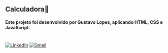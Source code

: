 ## Calculadora👋
#### Este projeto foi desenvolvido por Gustavo Lopes, aplicando HTML, CSS e JavaScript.
#
### 
[![LinkedIn](https://img.shields.io/badge/LinkedIn-0077B5?style=for-the-badge&logo=linkedin&logoColor=white)](https://www.linkedin.com/in/gustavo-filipi-lopes-machado-88669619a/) [![Gmail](https://img.shields.io/badge/Gmail-D14836?style=for-the-badge&logo=gmail&logoColor=white)](mailto:gustavof.lopesmachado@gmail.com)
